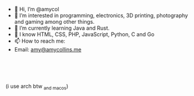 - 👋 Hi, I’m @amycol
- 👀 I’m interested in programming, electronics, 3D printing, photography and gaming among other things.
- 🌱 I’m currently learning Java and Rust.
- 🧀 I know HTML, CSS, PHP, JavaScript, Python, C and Go
- 📫 How to reach me:
- Email: amy@amycollins.me

<br><br><br><br>
    (i use arch btw <sub>and macos</sub>)


<!---
amycol/amycol is a ✨ special ✨ repository because its `README.md` (this file) appears on your GitHub profile.
You can click the Preview link to take a look at your changes.
--->
